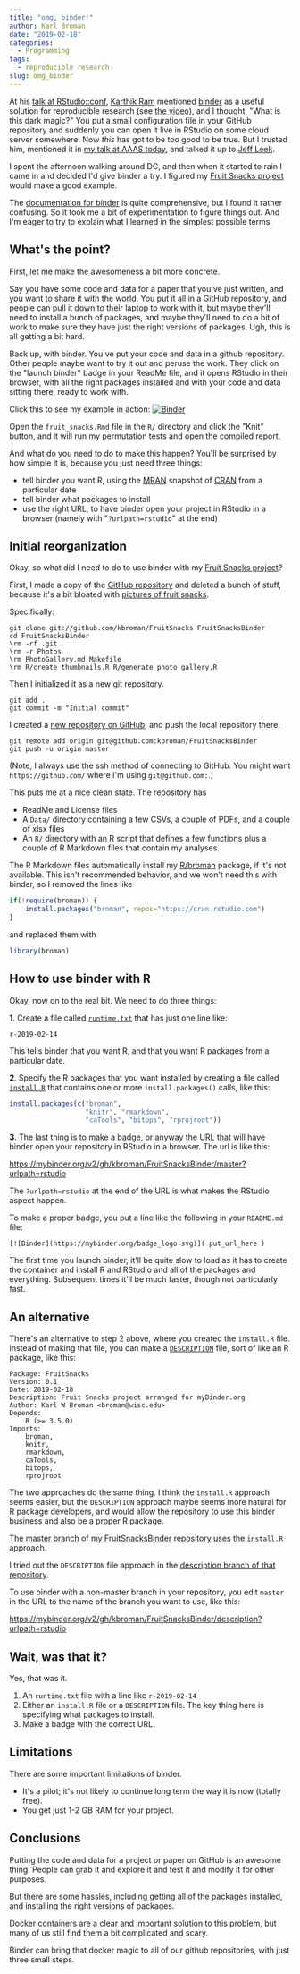 ```yaml
---
title: "omg, binder!"
author: Karl Broman
date: "2019-02-18"
categories:
  - Programming
tags:
  - reproducible research
slug: omg_binder
---
```


At his [talk at
RStudio::conf](https://github.com/karthik/rstudio2019), [Karthik
Ram](http://inundata.org) mentioned
[binder](https://mybinder.readthedocs.io/en/latest/index.html) as a
useful solution for reproducible research (see [the
video](https://resources.rstudio.com/rstudio-conf-2019/a-guide-to-modern-reproducible-data-science-with-r)),
and I thought, "What is this dark magic?" You put a small
configuration file in your GitHub repository and suddenly you can open it
live in RStudio on some cloud server somewhere. Now _this_ has got to
be too good to be true. But I trusted him, mentioned it in [my talk at
AAAS today](https://bit.ly/rrcollab), and talked it up to [Jeff
Leek](http://jtleek.com).

I spent the afternoon walking around DC, and then when it started to
rain I came in and decided I'd give binder a try. I figured my [Fruit
Snacks project](https://kbroman.org/FruitSnacks) would make a good
example.

The [documentation for
binder](https://mybinder.readthedocs.io/en/latest/index.html) is quite
comprehensive, but I found it rather confusing. So it took me a bit of
experimentation to figure things out. And I'm eager to try to
explain what I learned in the simplest possible terms.

## What's the point?

First, let me make the awesomeness a bit more concrete.

Say you have some code and data for a paper that you've just written,
and you want to share it with the world. You put it all in a GitHub
repository, and people can pull it down to their laptop to work with
it, but maybe they'll need to install a bunch of packages, and maybe
they'll need to do a bit of work to make sure they have just the right
versions of packages. Ugh, this is all getting a bit hard.

Back up, with binder. You've put your code and data in a github
repository. Other people maybe want to try it out and peruse the work.
They click on the "launch binder" badge in your ReadMe file, and it
opens RStudio in their browser, with all the right packages installed
and with your code and data sitting there, ready to work with.

Click this to see my example in action:
[![Binder](https://mybinder.org/badge_logo.svg)](https://mybinder.org/v2/gh/kbroman/FruitSnacksBinder/master?urlpath=rstudio)

Open the `fruit_snacks.Rmd` file in the `R/` directory and click the
"Knit" button, and it will run my permutation tests and open the
compiled report.

And what do you need to do to make this happen? You'll be surprised by
how simple it is, because you just need three things:

- tell binder you want R, using the
  [MRAN](https://mran.microsoft.com/) snapshot of
  [CRAN](https://cran.r-project.org) from a particular date
- tell binder what packages to install
- use the right URL, to have binder open your project in RStudio in a
  browser (namely with "`?urlpath=rstudio`" at the end)




## Initial reorganization

Okay, so what did I need to do to use binder with my [Fruit
Snacks project](https://kbroman.org/FruitSnacks)?

First, I made a copy of the [GitHub
repository](https://github.com/kbroman/FruitSnacks) and deleted a
bunch of stuff, because it's a bit bloated with [pictures of fruit
snacks](https://github.com/kbroman/FruitSnacks/blob/master/PhotoGallery.md).

Specifically:

```
git clone git://github.com/kbroman/FruitSnacks FruitSnacksBinder
cd FruitSnacksBinder
\rm -rf .git
\rm -r Photos
\rm PhotoGallery.md Makefile
\rm R/create_thumbnails.R R/generate_photo_gallery.R
```

Then I initialized it as a new git repository.

```
git add .
git commit -m "Initial commit"
```

I created a [new repository on
GitHub](https://github.com/kbroman/FruitSnacksBinder), and push the
local repository there.

```
git remote add origin git@github.com:kbroman/FruitSnacksBinder
git push -u origin master
```

(Note, I always use the ssh method of connecting to GitHub. You might
want `https://github.com/` where I'm using `git@github.com:`.)

This puts me at a nice clean state. The repository has

- ReadMe and License files
- A `Data/` directory containing a few CSVs, a couple of PDFs, and a
  couple of xlsx files
- An `R/` directory with an R script that defines a few functions plus
  a couple of R Markdown files that contain my analyses.

The R Markdown files automatically install my
[R/broman](https://github.com/kbroman/broman) package, if it's not
available. This isn't recommended behavior, and we won't need this
with binder, so I removed the lines like

```r
if(!require(broman)) {
    install.packages("broman", repos="https://cran.rstudio.com")
}
```

and replaced them with

```r
library(broman)
```


## How to use binder with R

Okay, now on to the real bit. We need to do three things:

**1**. Create a file called
[`runtime.txt`](https://github.com/kbroman/FruitSnacksBinder/blob/master/runtime.txt)
that has just one line like:

```
r-2019-02-14
```

This tells binder that you want R, and that you want R packages
from a particular date.

**2**. Specify the R packages that you want installed by creating a file called
[`install.R`](https://github.com/kbroman/FruitSnacksBinder/blob/master/install.R)
that contains one or more `install.packages()` calls, like this:

```r
install.packages(c("broman",
                   "knitr", "rmarkdown",
                   "caTools", "bitops", "rprojroot"))
```

**3**. The last thing is to make a badge, or anyway the URL that will
have binder open your repository in RStudio in a browser.
The url is like this:

<https://mybinder.org/v2/gh/kbroman/FruitSnacksBinder/master?urlpath=rstudio>

The `?urlpath=rstudio` at the end of the URL is what makes the
RStudio aspect happen.

To make a proper badge, you put a line like the following in your
`README.md` file:

```
[![Binder](https://mybinder.org/badge_logo.svg)]( put_url_here )
```

The first time you launch binder, it'll be quite slow to load as it
has to create the container and install R and RStudio and all of
the packages and everything. Subsequent times it'll be much
faster, though not particularly fast.

## An alternative

There's an alternative to step 2 above, where you created the
`install.R` file. Instead of making that file, you
can make a
[`DESCRIPTION`](https://github.com/kbroman/FruitSnacksBinder/blob/description/DESCRIPTION)
file, sort of like an R package, like this:

```
Package: FruitSnacks
Version: 0.1
Date: 2019-02-18
Description: Fruit Snacks project arranged for myBinder.org
Author: Karl W Broman <broman@wisc.edu>
Depends:
    R (>= 3.5.0)
Imports:
    broman,
    knitr,
    rmarkdown,
    caTools,
    bitops,
    rprojroot
```

The two approaches do the same thing. I think the `install.R` approach
seems easier, but the `DESCRIPTION` approach maybe seems more natural for
R package developers, and would allow the repository to use this
binder business and also be a proper R package.

The [master branch of my FruitSnacksBinder
repository](https://github.com/kbroman/FruitSnacksBinder) uses the
`install.R` approach.

I tried out the `DESCRIPTION` file approach in the [description
branch of that repository](https://github.com/kbroman/FruitSnacksBinder/tree/description).

To use binder with a non-master branch in your repository, you edit
`master` in the URL to the name of the branch you want to use, like this:

<https://mybinder.org/v2/gh/kbroman/FruitSnacksBinder/description?urlpath=rstudio>


## Wait, was that it?

Yes, that was it.

1. An `runtime.txt` file with a line like `r-2019-02-14`
2. Either an `install.R` file or a `DESCRIPTION` file. The key thing
   here is specifying what packages to install.
3. Make a badge with the correct URL.

## Limitations

There are some important limitations of binder.

- It's a pilot; it's not likely to continue long term the way it is now
  (totally free).
- You get just 1-2 GB RAM for your project.


## Conclusions

Putting the code and data for a project or paper on GitHub is an
awesome thing. People can grab it and explore it and test it and
modify it for other purposes.

But there are some hassles, including getting all of the packages
installed, and installing the right versions of packages.

Docker containers are a clear and important solution to this problem,
but many of us still find them a bit complicated and scary.

Binder can bring that docker magic to all of our github repositories,
with just three small steps.
